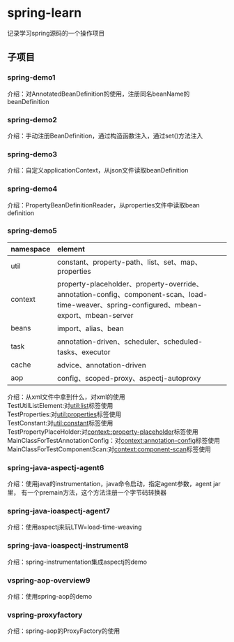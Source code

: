# spring-learn
记录学习spring源码的一个操作项目

## 子项目
### spring-demo1
介绍：对AnnotatedBeanDefinition的使用，注册同名beanName的beanDefinition

### spring-demo2
介绍：手动注册BeanDefinition，通过构造函数注入，通过set()方法注入

### spring-demo3
介绍：自定义applicationContext，从json文件读取beanDefinition

### spring-demo4
介绍：PropertyBeanDefinitionReader，从properties文件中读取bean definition

### spring-demo5
|namespace|element|
|:-|:-|
|util|constant、property-path、list、set、map、properties|  
|context|property-placeholder、property-override、annotation-config、component-scan、load-time-weaver、spring-configured、mbean-export、mbean-server| 
|beans|import、alias、bean|
|task|annotation-driven、scheduler、scheduled-tasks、executor|
|cache|advice、annotation-driven|
|aop|config、scoped-proxy、aspectj-autoproxy|

介绍：从xml文件中拿到什么，对xml的使用  
TestUtilListElement:对<util:list>标签使用  
TestProperties:对<util:properties>标签使用  
TestConstant:对<util:constant>标签使用  
TestPropertyPlaceHolder:对<context::property-placeholder>标签使用  
MainClassForTestAnnotationConfig：对<context:annotation-config>标签使用
MainClassForTestComponentScan:对<context:component-scan>标签使用

### spring-java-aspectj-agent6
介绍：使用java的instrumentation，java命令启动，指定agent参数，agent jar里，
有一个premain方法，这个方法注册一个字节码转换器

### spring-java-ioaspectj-agent7
介绍：使用aspectj来玩LTW=load-time-weaving

### spring-java-ioaspectj-instrument8
介绍：spring-instrumentation集成aspectj的demo  

### vspring-aop-overview9
介绍：使用spring-aop的demo  

### vspring-proxyfactory
介绍：spring-aop的ProxyFactory的使用
